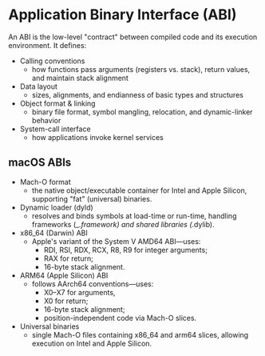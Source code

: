 # Application Binary Interface (ABI)
An ABI is the low-level "contract" between compiled code and its execution environment. It defines:

- Calling conventions
  - how functions pass arguments (registers vs. stack), return values, and maintain stack alignment
- Data layout
  - sizes, alignments, and endianness of basic types and structures
- Object format & linking
  - binary file format, symbol mangling, relocation, and dynamic-linker behavior
- System-call interface
  - how applications invoke kernel services

## macOS ABIs

- Mach-O format
    - the native object/executable container for Intel and Apple Silicon, supporting "fat" (universal) binaries.
- Dynamic loader (dyld)
  - resolves and binds symbols at load-time or run-time, handling frameworks (_*.framework) and shared libraries (*.dylib).
- x86_64 (Darwin) ABI
  - Apple's variant of the System V AMD64 ABI—uses: 
    - RDI, RSI, RDX, RCX, R8, R9 for integer arguments; 
    - RAX for return; 
    - 16-byte stack alignment.
- ARM64 (Apple Silicon) ABI
  - follows AArch64 conventions—uses:
    - X0–X7 for arguments, 
    - X0 for return; 
    - 16-byte stack alignment; 
    - position-independent code via Mach-O slices.
- Universal binaries
  - single Mach-O files containing x86_64 and arm64 slices, allowing execution on Intel and Apple Silicon.
